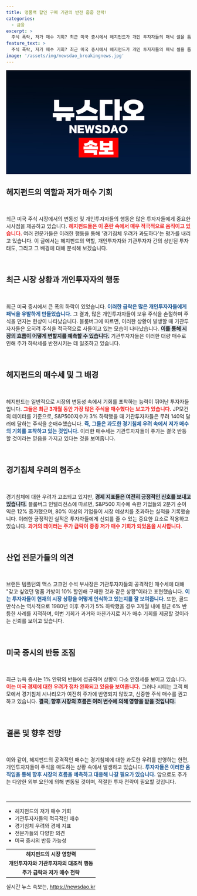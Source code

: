 ```yaml
---
title: 명품백 할인 구매 기관의 반전 줍줍 전략!
categories:
  - 금융
excerpt: >
  주식 폭락, 저가 매수 기회? 최근 미국 증시에서 헤지펀드가 개인 투자자들의 패닉 셀을 틈타 대규모로 주식을 사들였다. 전문가들은 과도한 경기침체 우려 속에서 반등을 기대하고 있다.
feature_text: >
  주식 폭락, 저가 매수 기회? 최근 미국 증시에서 헤지펀드가 개인 투자자들의 패닉 셀을 틈타 대규모로 주식을 사들였다. 전문가들은 과도한 경기침체 우려 속에서 반등을 기대하고 있다.
image: '/assets/img/newsdao_breakingnews.jpg'
---
```


<p><img src="/assets/img/newsdao_breakingnews.jpg" alt="pcversion 속보" /></p>

<h2 data-ke-size="size26">헤지펀드의 역할과 저가 매수 기회</h2>

<p data-ke-size="size16">&nbsp;</p>

<p>최근 미국 주식 시장에서의 변동성 및 개인투자자들의 행동은 많은 투자자들에게 중요한 시사점을 제공하고 있습니다. <b><span style="color: #ee2323;">헤지펀드들은 이 혼란 속에서 매우 적극적으로 움직이고 있습니다.</span></b> 여러 전문가들은 이러한 행동을 통해 '경기침체 우려가 과도하다'는 평가를 내리고 있습니다. 이 글에서는 헤지펀드의 역할, 개인투자자와 기관투자자 간의 상반된 투자 태도, 그리고 그 배경에 대해 분석해 보겠습니다.</p>

<p><br></p>

<h2 data-ke-size="size26">최근 시장 상황과 개인투자자의 행동</h2>

<p data-ke-size="size16">&nbsp;</p>

<p>최근 미국 증시에서 큰 폭의 하락이 있었습니다. <b><span style="color: #1a5490;">이러한 급락은 많은 개인투자자들에게 패닉을 유발하게 만들었습니다.</span></b> 그 결과, 많은 개인투자자들이 보유 주식을 손절하며 주식을 던지는 현상이 나타났습니다. 블룸버그에 따르면, 이러한 상황이 발생할 때 기관투자자들은 오히려 주식을 적극적으로 사들이고 있는 모습이 나타났습니다. <b><span style="background-color: #21538527;">이를 통해 시장의 흐름이 어떻게 변할지를 예측할 수 있습니다.</span></b> 기관투자자들은 이러한 대량 매수로 인해 주가 하락세를 반전시키는 데 일조하고 있습니다.</p>

<p><br></p>

<h2 data-ke-size="size26">헤지펀드의 매수세 및 그 배경</h2>

<p data-ke-size="size16">&nbsp;</p>

<p>헤지펀드는 일반적으로 시장의 변동성 속에서 기회를 포착하는 능력이 뛰어난 투자자들입니다. <b><span style="color: #ee2323;">그들은 최근 3개월 동안 가장 많은 주식을 매수했다는 보고가 있습니다.</span></b> JP모건의 데이터를 기준으로, S&amp;P500지수가 3% 하락했을 때 기관투자자들은 무려 140억 달러에 달하는 주식을 순매수했습니다. <b><span style="color: #1a5490;">즉, 그들은 과도한 경기침체 우려 속에서 저가 매수의 기회를 포착하고 있는 것입니다.</span></b> 이러한 매수세는 기관투자자들이 주가는 결국 반등할 것이라는 믿음을 가지고 있다는 것을 보여줍니다.</p>

<p><br></p>

<h2 data-ke-size="size26">경기침체 우려의 현주소</h2>

<p data-ke-size="size16">&nbsp;</p>

<p>경기침체에 대한 우려가 고조되고 있지만, <b><span style="background-color: #21538527;">경제 지표들은 여전히 긍정적인 신호를 보내고 있습니다.</span></b> 블룸버그 인텔리전스에 따르면, S&amp;P500 지수에 속한 기업들의 2분기 순이익은 12% 증가했으며, 80% 이상의 기업들이 시장 예상치를 초과하는 실적을 기록했습니다. 이러한 긍정적인 실적은 투자자들에게 신뢰를 줄 수 있는 중요한 요소로 작용하고 있습니다. <b><span style="color: #ee2323;">과거의 데이터는 주가 급락이 종종 저가 매수 기회가 되었음을 시사합니다.</span></b></p>

<p><br></p>

<h2 data-ke-size="size26">산업 전문가들의 의견</h2>

<p data-ke-size="size16">&nbsp;</p>

<p>브랜든 템플턴의 맥스 고크먼 수석 부사장은 기관투자자들의 공격적인 매수세에 대해 "갖고 싶었던 명품 가방이 10% 할인해 구매한 것과 같은 상황"이라고 표현했습니다. <b><span style="color: #1a5490;">이는 투자자들이 현재의 시장 상황을 어떻게 인식하고 있는지를 잘 보여줍니다.</span></b> 또한, 골드만삭스는 역사적으로 1980년 이후 주가가 5% 하락했을 경우 3개월 내에 평균 6% 반등한 사례를 지적하며, 이번 기회가 과거와 마찬가지로 저가 매수 기회를 제공할 것이라는 신뢰를 보이고 있습니다.</p>

<p><br></p>

<h2 data-ke-size="size26">미국 증시의 반등 조짐</h2>

<p data-ke-size="size16">&nbsp;</p>

<p>최근 뉴욕 증시는 1% 안팎의 반등에 성공하며 상황이 다소 안정세를 보이고 있습니다. <b><span style="color: #ee2323;">이는 미국 경제에 대한 우려가 점차 완화되고 있음을 보여줍니다.</span></b> 그러나 시티는 고객 메모에서 경기침체 시나리오가 여전히 주가에 반영되지 않았고, 신중한 주식 매수를 권고하고 있습니다. <b><span style="background-color: #21538527;">결국, 향후 시장의 흐름은 여러 변수에 의해 영향을 받을 것입니다.</span></b></p>

<p><br></p>

<h2 data-ke-size="size26">결론 및 향후 전망</h2>

<p data-ke-size="size16">&nbsp;</p>

<p>이와 같이, 헤지펀드의 공격적인 매수는 경기침체에 대한 과도한 우려를 반영하는 한편, 개인투자자들이 주식을 매도하는 상황 속에서 발생하고 있습니다. <b><span style="color: #1a5490;">투자자들은 이러한 움직임을 통해 향후 시장의 흐름을 예측하고 대응해 나갈 필요가 있습니다.</span></b> 앞으로도 주가는 다양한 외부 요인에 의해 변동될 것이며, 적절한 투자 전략이 필요할 것입니다.</p>

<p><br></p>

<hr/>

<ul>
    <li>헤지펀드의 저가 매수 기회</li>
    <li>기관투자자들의 적극적인 매수</li>
    <li>경기침체 우려와 경제 지표</li>
    <li>전문가들의 다양한 의견</li>
    <li>미국 증시의 반등 가능성</li>
</ul>

<table style="width:100%;">
    <tr>
        <td style="text-align: center; height: 17px;"><b>헤지펀드의 시장 영향력</b></td>
    </tr>
    <tr>
        <td style="text-align: center; height: 17px;"><b>개인투자자와 기관투자자의 대조적 행동</b></td>
    </tr>
    <tr>
        <td style="text-align: center; height: 17px;"><b>주가 급락과 저가 매수 전략</b></td>
    </tr>
</table>

<p data-ke-size="size16"></p>
실시간 뉴스 속보는, <a href="https://newsdao.kr" rel="dofollow">https://newsdao.kr</a>


